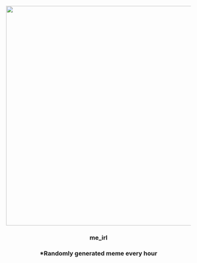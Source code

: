 <p align="center">
        <img src="https://i.redd.it/72hro5hcahv91.jpg" width="600" height="600">
        </p>
        <h3 align="center">me_irl</h3>
        <h3 align="center">*Randomly generated meme every hour</h3>
    